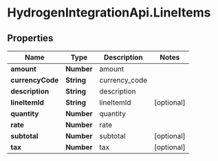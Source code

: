 # HydrogenIntegrationApi.LineItems

## Properties
Name | Type | Description | Notes
------------ | ------------- | ------------- | -------------
**amount** | **Number** | amount | 
**currencyCode** | **String** | currency_code | 
**description** | **String** | description | 
**lineItemId** | **String** | lineItemId | [optional] 
**quantity** | **Number** | quantity | 
**rate** | **Number** | rate | 
**subtotal** | **Number** | subtotal | [optional] 
**tax** | **Number** | tax | [optional] 


